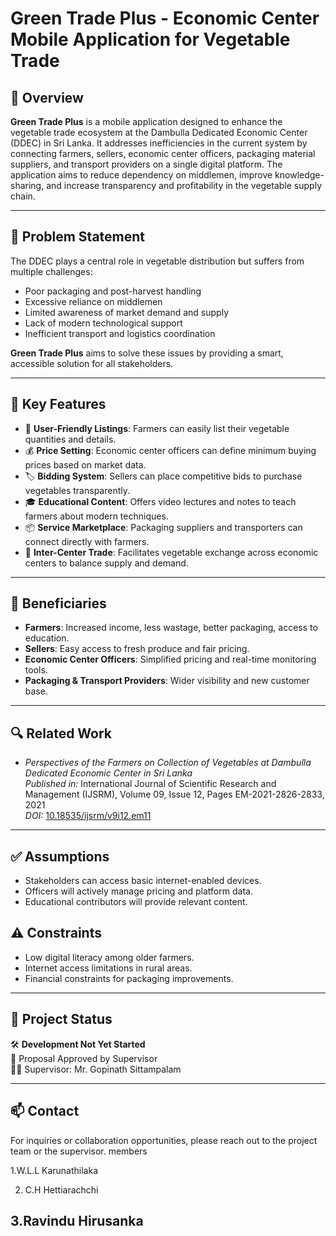 # Green Trade Plus - Economic Center Mobile Application for Vegetable Trade

## 📌 Overview

**Green Trade Plus** is a mobile application designed to enhance the vegetable trade ecosystem at the Dambulla Dedicated Economic Center (DDEC) in Sri Lanka. It addresses inefficiencies in the current system by connecting farmers, sellers, economic center officers, packaging material suppliers, and transport providers on a single digital platform. The application aims to reduce dependency on middlemen, improve knowledge-sharing, and increase transparency and profitability in the vegetable supply chain.

---

## 🧩 Problem Statement

The DDEC plays a central role in vegetable distribution but suffers from multiple challenges:
- Poor packaging and post-harvest handling
- Excessive reliance on middlemen
- Limited awareness of market demand and supply
- Lack of modern technological support
- Inefficient transport and logistics coordination

**Green Trade Plus** aims to solve these issues by providing a smart, accessible solution for all stakeholders.

---

## 🎯 Key Features

- 📱 **User-Friendly Listings**: Farmers can easily list their vegetable quantities and details.
- 💰 **Price Setting**: Economic center officers can define minimum buying prices based on market data.
- 🏷️ **Bidding System**: Sellers can place competitive bids to purchase vegetables transparently.
- 🎓 **Educational Content**: Offers video lectures and notes to teach farmers about modern techniques.
- 📦 **Service Marketplace**: Packaging suppliers and transporters can connect directly with farmers.
- 🔄 **Inter-Center Trade**: Facilitates vegetable exchange across economic centers to balance supply and demand.

---

## 👥 Beneficiaries

- **Farmers**: Increased income, less wastage, better packaging, access to education.
- **Sellers**: Easy access to fresh produce and fair pricing.
- **Economic Center Officers**: Simplified pricing and real-time monitoring tools.
- **Packaging & Transport Providers**: Wider visibility and new customer base.

---

## 🔍 Related Work

- *Perspectives of the Farmers on Collection of Vegetables at Dambulla Dedicated Economic Center in Sri Lanka*  
  *Published in:* International Journal of Scientific Research and Management (IJSRM), Volume 09, Issue 12, Pages EM-2021-2826-2833, 2021  
  *DOI:* [10.18535/ijsrm/v9i12.em11](https://doi.org/10.18535/ijsrm/v9i12.em11)

---

## ✅ Assumptions

- Stakeholders can access basic internet-enabled devices.
- Officers will actively manage pricing and platform data.
- Educational contributors will provide relevant content.

## ⚠️ Constraints

- Low digital literacy among older farmers.
- Internet access limitations in rural areas.
- Financial constraints for packaging improvements.

---

## 📅 Project Status

🛠️ **Development Not Yet Started**  
📄 Proposal Approved by Supervisor  
🧑‍🏫 Supervisor: Mr. Gopinath Sittampalam

---

## 📫 Contact

For inquiries or collaboration opportunities, please reach out to the project team or the supervisor.
members

1.W.L.L Karunathilaka

2. C.H Hettiarachchi

3.Ravindu Hirusanka
---

